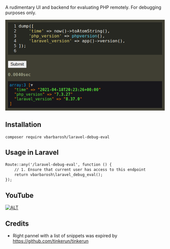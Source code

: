 A rudimentary UI and backend for evaluating PHP remotely.
For debugging purposes only.

![cover](cover.png)

## Installation

    composer require vbarbarosh/laravel-debug-eval

## Usage in Laravel

    Route::any('/laravel-debug-eval', function () {
        // 1. Ensure that current user has access to this endpoint
        return vbarbarosh\laravel_debug_eval();
    });

## YouTube

[![ALT](https://img.youtube.com/vi/gSofz-bkuCs/0.jpg)](https://www.youtube.com/watch?v=gSofz-bkuCs)

## Credits

* Right pannel with a list of snippets was expired by https://github.com/tinkerun/tinkerun
